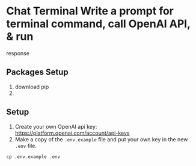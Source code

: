 # Chat Terminal Write a prompt for terminal command, call OpenAI API, &amp; run
response

## Packages Setup
1. download pip
2.

## Setup
1. Create your own OpenAI api key: https://platform.openai.com/account/api-keys
2. Make a copy of the `.env.example` file and put your own key in the new `.env` file.
```
cp .env.example .env
```
